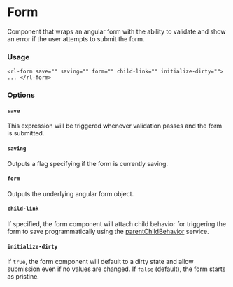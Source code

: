 # Form
Component that wraps an angular form with the ability to validate and show an error if the user attempts to submit the form.

### Usage
```
<rl-form save="" saving="" form="" child-link="" initialize-dirty=""> ... </rl-form>
```
### Options

#### `save`

This expression will be triggered whenever validation passes and the form is submitted.

#### `saving`

Outputs a flag specifying if the form is currently saving.

#### `form`

Outputs the underlying angular form object.

#### `child-link`

If specified, the form component will attach child behavior for triggering the form to save programmatically using the [parentChildBehavior](https://github.com/RenovoSolutions/TypeScript-Angular-Utilities/blob/master/source/services/parentChildBehavior/parentChildBehavior.service.ts) service.

#### `initialize-dirty`

If `true`, the form component will default to a dirty state and allow submission even if no values are changed. If `false` (default), the form starts as pristine.
